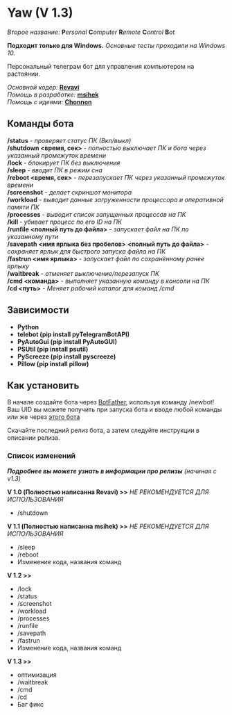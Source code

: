 # Yaw (V 1.3)
_Второе название:_
**P***ersonal* **C***omputer* **R***emote* **C***ontrol* **B***ot*

**Подходит только для Windows.**
*Основные тесты проходили на Windows 10.*

Персональный телеграм бот для управления компьютером на растоянии.

_Основной кодер:_ [**Revavi**](https://t.me/CleanVeins)  
_Помощь в разработке:_ [**msihek**](https://github.com/msihek)  
_Помощь с идеями:_ [**Chonnon**](https://t.me/wtflony)

## Команды бота

**/status** - *проверяет статус ПК (Вкл/выкл)*  
**/shutdown <время, сек>** - *полностью выключает ПК и бота через указанный промежуток времени*  
**/lock** - *блокирует ПК без выключения*  
**/sleep** - *вводит ПК в режим сна*  
**/reboot <время, сек>** - *перезапускает ПК через указанный промежуток времени*  
**/screenshot** - *делает скриншот монитора*  
**/workload** - *выводит данные загруженности процессора и оперативной памяти ПК*  
**/processes** - *выводит список запущенных процессов на ПК*  
**/kill <PID>** - *убивает процесс по его ID на ПК*  
**/runfile <полный путь до файла>** - *запускает файл на ПК по указанному пути*  
**/savepath <имя ярлыка без пробелов> <полный путь до файла>** - *сохраняет ярлык для быстрого запуска файла на ПК*  
**/fastrun <имя ярлыка>** - *запускает файл по сохранённому ранее ярлыку*  
**/waitbreak** - *отменяет выключение/перезапуск ПК*  
**/cmd <команда>** - *выполняет указанную команду в консоли на ПК*  
**/cd <путь>** - *Меняет рабочий каталог для команд /cmd*

## Зависимости

  - **Python**
  - **telebot (pip install pyTelegramBotAPI)**
  - **PyAutoGui (pip install PyAutoGUI)**
  - **PSUtil (pip install psutil)**
  - **PyScreeze (pip install pyscreeze)**
  - **Pillow (pip install pillow)**

## Как установить

  В начале создайте бота через [BotFather](https://t.me/BotFather), используя команду /newbot!  
  Ваш UID вы можете получить при запуска бота и вводе любой команды или же через [этого бота](https://t.me/userinfobot)

  Скачайте последний релиз бота, а затем следуйте инструкции в описании релиза.

### Список изменений
***Подробнее вы можете узнать в информации про релизы** (начиная с v1.3)*

**V 1.0 (Полностью написанна Revavi) >>** *НЕ РЕКОМЕНДУЕТСЯ ДЛЯ ИСПОЛЬЗОВАНИЯ*
  - /shutdown

**V 1.1 (Полностью написанна msihek) >>** *НЕ РЕКОМЕНДУЕТСЯ ДЛЯ ИСПОЛЬЗОВАНИЯ*
  - /sleep
  - /reboot
  - Изменение кода, названия команд
 
**V 1.2 >>**
  - /lock
  - /status
  - /screenshot
  - /workload
  - /processes
  - /runfile
  - /savepath
  - /fastrun
  - Изменение кода, названия команд

**V 1.3 >>**
  - оптимизация
  - /waitbreak
  - /cmd
  - /cd
  - Баг фикс
